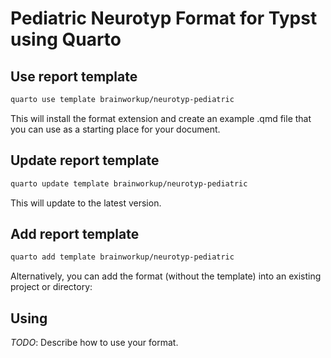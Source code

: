 # Pediatric Neurotyp Format for Typst using Quarto

## Use report template

```bash
quarto use template brainworkup/neurotyp-pediatric
```

This will install the format extension and create an example .qmd file that you
can use as a starting place for your document.

## Update report template

```bash
quarto update template brainworkup/neurotyp-pediatric
```

This will update to the latest version.

## Add report template

```bash
quarto add template brainworkup/neurotyp-pediatric
```

Alternatively, you can add the format (without the template) into an existing project or directory:


## Using

_TODO_: Describe how to use your format.

